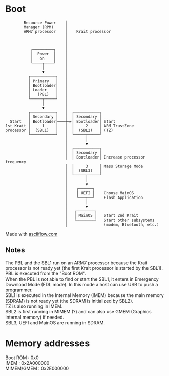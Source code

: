 # Boot

```
        Resource Power    │                                        
        Manager (RPM)     │                                        
        ARM7 processor    │    Krait processor                     
                          │                                        
                          │                                        
                          │                                        
           ┌─────────┐    │                                        
           │  Power  │    │                                        
           │   on    │    │                                        
           └────┬────┘    │                                        
                │         │                                        
                ▼         │                                        
          ┌───────────┐   │                                        
          │ Primary   │   │                                        
          │ Bootloader│   │                                        
          │ Loader    │   │                                        
          │   (PBL)   │   │                                        
          └─────┬─────┘   │                                        
                │         │                                        
                ▼         │                                        
          ┌───────────┐   │  ┌───────────┐                         
          │ Secondary │   │  │ Secondary │                         
  Start   │ Bootloader├───┼─►│ Bootloader│ Start                   
1st Krait │     1     │   │  │     2     │ ARM TrustZone           
processor │  (SBL1)   │   │  │  (SBL2)   │ (TZ)                    
          └───────────┘   │  └─────┬─────┘                         
                          │        │                               
                          │        ▼                               
                          │  ┌───────────┐                         
                          │  │ Secondary │                         
                          │  │ Bootloader│ Increase processor frequency            
                          │  │     3     │ Mass Storage Mode                    
                          │  │  (SBL3)   │                         
                          │  └─────┬─────┘                         
                          │        │                               
                          │        ▼                               
                          │    ┌──────┐                            
                          │    │ UEFI │    Choose MainOS           
                          │    └───┬──┘    Flash Application       
                          │        │                               
                          │        ▼                               
                          │   ┌────────┐                           
                          │   │ MainOS │   Start 2nd Krait         
                          │   └────────┘   Start other subsystems  
                          │                (modem, Bluetooth, etc.)
```

Made with [asciiflow.com](https://asciiflow.com)

## Notes
The PBL and the SBL1 run on an ARM7 processor because the Krait processor is not ready yet (the first Krait processor is started by the SBL1).  
PBL is executed from the "Boot ROM".  
When the PBL is not able to find or start the SBL1, it enters in Emergency Download Mode (EDL mode). In this mode a host can use USB to push a programmer.  
SBL1 is executed in the Internal Memory (IMEM) because the main memory (SDRAM) is not ready yet (the SDRAM is initialized by SBL2).  
TZ is also running in IMEM.  
SBL2 is first running in MIMEM (?) and can also use GMEM (Graphics internal memory) if needed.  
SBL3, UEFI and MainOS are running in SDRAM.  

# Memory addresses

Boot ROM : 0x0  
IMEM : 0x2A000000  
MIMEM/GMEM : 0x2E000000  

